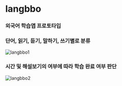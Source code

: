 # langbbo
### 외국어 학습앱 프로토타입

### 단어, 읽기, 듣기, 말하기, 쓰기별로 분류
![langbbo1](https://user-images.githubusercontent.com/88628772/132992732-5fd75103-04cf-4422-b514-d1c19de29ee6.PNG)

### 시간 및 해설보기의 여부에 따라 학습 완료 여부 판단
![langbbo2](https://user-images.githubusercontent.com/88628772/132992754-d3416682-d789-48e1-a03a-0bf9e578d226.PNG)
